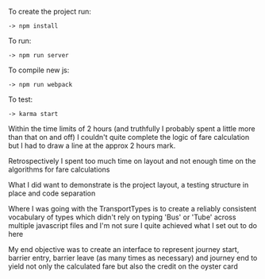 To create the project run:

    -> npm install

To run:

    -> npm run server

To compile new js:

    -> npm run webpack

To test:

    -> karma start



Within the time limits of 2 hours (and truthfully I probably spent a little more than that on and off) I couldn't quite complete the logic of fare calculation but I had to draw a line at the approx 2 hours mark.

Retrospectively I spent too much time on layout and not enough time on the algorithms for fare calculations

What I did want to demonstrate is the project layout, a testing structure in place and code separation

Where I was going with the TransportTypes is to create a reliably consistent vocabulary of types which didn't rely on typing 'Bus' or 'Tube' across multiple javascript files and I'm not sure I quite achieved what I set out to do here

My end objective was to create an interface to represent journey start, barrier entry, barrier leave (as many times as necessary) and journey end to yield not only the calculated fare but also the credit on the oyster card
